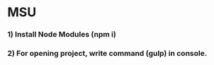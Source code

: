 # MSU

### 1) Install Node Modules (npm i)
### 2) For opening project, write command (gulp) in console.  
